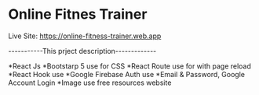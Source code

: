 # Online Fitnes Trainer #

Live Site: https://online-fitness-trainer.web.app

-----------This prject description-------------

*React Js
*Bootstarp 5 use for CSS
*React Route use for with page reload
*React Hook use
*Google Firebase Auth use
*Email & Password, Google Account Login
*Image use free resources website
